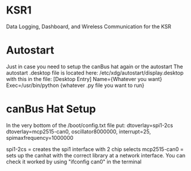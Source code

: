 # KSR1 #
Data Logging, Dashboard, and Wireless Communication for the KSR 

# Autostart #
Just in case you need to setup the canBus hat again or the autostart
The autostart .desktop file is located here:
/etc/xdg/autostart/display.desktop
with this in the file:
[Desktop Entry]
Name={Whatever you want}
Exec=/usr/bin/python {whatever .py file you want to run}

# canBus Hat Setup #
In the very bottom of the /boot/config.txt file put:
dtoverlay=spi1-2cs
dtoverlay=mcp2515-can0, oscillator8000000, interrupt=25, spimaxfrequency=1000000

spi1-2cs = creates the spi1 interface with 2 chip selects
mcp2515-can0 = sets up the canhat with the correct library at a network interface.
You can check it worked by using "ifconfig can0" in the terminal